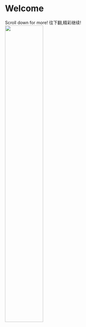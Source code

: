 # Welcome
Scroll down for more! 往下翻,精彩继续!
<img src="blob:https://www.figma.com/43c0a243-b5da-4809-b965-962e64c37766" width="50%">
